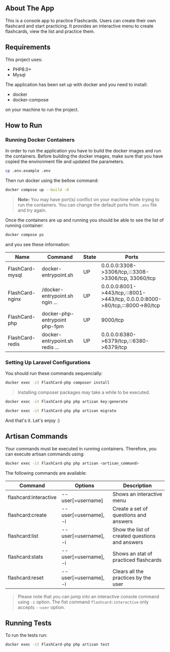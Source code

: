 ## About The App
This is a console app to practice Flashcards. Users can create their own flashcard and start practicing. It provides an interactive menu to create flashcards, view the list and practice them.


## Requirements
This project uses:
- PHP8.0+
- Mysql

The application has been set up with docker and you need to install:
- docker
- docker-compose

on your machine to run the project.

## How to Run
### Running Docker Containers
In order to run the application you have to build the docker images and run the containers. Before building the docker images, make sure that you have copied the environment file and updated the parameters.

```bash
cp .env.example .env
```

Then run docker using the bellow command:
```bash
docker compose up --build -d
```

> **Note:** You may have port(s) conflict on your machine while trying to run the containers. You can change the default ports from `.env` file and try again.

Once the containers are up and running you should be able to see the list of running container:

```bash
docker compose ps
```

and you see these information:

| Name | Command | State | Ports | 
| ---- | ------- | ----- | ----- |
| FlashCard-mysql | docker-entrypoint.sh | UP | 0.0.0.0:3308->3306/tcp,:::3308->3306/tcp, 33060/tcp |
| FlashCard-nginx | /docker-entrypoint.sh ngin ... | UP | 0.0.0.0:8001->443/tcp,:::8001->443/tcp, 0.0.0.0:8000->80/tcp,:::8000->80/tcp |
| FlashCard-php | docker-php-entrypoint php-fpm | UP | 9000/tcp |
| FlashCard-redis | docker-entrypoint.sh redis ... | UP | 0.0.0.0:6380->6379/tcp,:::6380->6379/tcp |


### Setting Up Laravel Configurations
You should run these commands sequencially:

```bash
docker exec -it FlashCard-php composer install
```
> Installing composer packages may take a while to be executed.

```bash
docker exec -it FlashCard-php php artisan key:generate
```
```bash
docker exec -it FlashCard-php php artisan migrate
```

And that's it. Let's enjoy :)

## Artisan Commands
Your commands must be executed in running containers. Therefore, you can execute artisan commands using: 

```bash
docker exec -it FlashCard-php php artisan <artisan_command>
``` 

The following commands are available:

| Command | Options | Description |
| ------- | ------- | ----------- |
| flashcard:interactive | --user[=username] | Shows an interactive menu |
| flashcard:create | --user[=username], -i | Create a set of questions and answers |
| flashcard:list | --user[=username], -i | Show the list of created questions and answers |
| flashcard:stats | --user[=username], -i | Shows an stat of practiced flashcards |
| flashcard:reset | --user[=username], -i | Clears all the practices by the user |

> Please note that you can jump into an interactive console command using `-i` option. The fist command `flashcard:interactive` only accepts `--user` option.  

## Running Tests
To run the tests run:
```bash
docker exec -it FlashCard-php php artisan test
```
